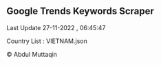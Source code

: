 

## Google Trends Keywords Scraper 
 
Last Update 27-11-2022 , 06:45:47

Country List :
VIETNAM.json



© Abdul Muttaqin 
